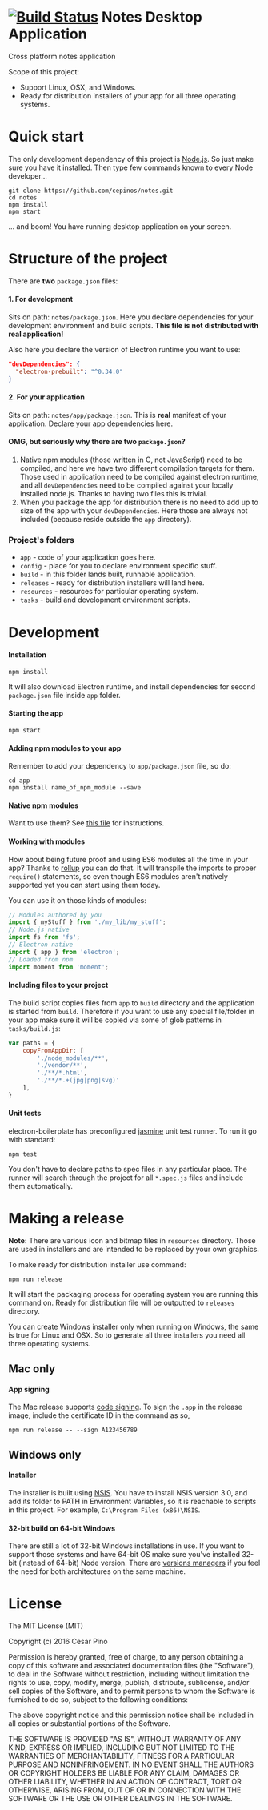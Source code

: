 [![Build Status](https://travis-ci.org/cepinos/notes.svg?branch=master)](https://travis-ci.org/cepinos/notes)
Notes Desktop Application
==============

Cross platform notes application

Scope of this project:

- Support Linux, OSX, and Windows.
- Ready for distribution installers of your app for all three operating systems.


# Quick start

The only development dependency of this project is [Node.js](https://nodejs.org). So just make sure you have it installed.
Then type few commands known to every Node developer...
```
git clone https://github.com/cepinos/notes.git
cd notes
npm install
npm start
```

... and boom! You have running desktop application on your screen.


# Structure of the project

There are **two** `package.json` files:


#### 1. For development

Sits on path: `notes/package.json`. Here you declare dependencies for your development environment and build scripts. **This file is not distributed with real application!**

Also here you declare the version of Electron runtime you want to use:
```json
"devDependencies": {
  "electron-prebuilt": "^0.34.0"
}
```

#### 2. For your application

Sits on path: `notes/app/package.json`. This is **real** manifest of your application. Declare your app dependencies here.

#### OMG, but seriously why there are two `package.json`?

1. Native npm modules (those written in C, not JavaScript) need to be compiled, and here we have two different compilation targets for them. Those used in application need to be compiled against electron runtime, and all `devDependencies` need to be compiled against your locally installed node.js. Thanks to having two files this is trivial.
2. When you package the app for distribution there is no need to add up to size of the app with your `devDependencies`. Here those are always not included (because reside outside the `app` directory).

### Project's folders

- `app` - code of your application goes here.
- `config` - place for you to declare environment specific stuff.
- `build` - in this folder lands built, runnable application.
- `releases` - ready for distribution installers will land here.
- `resources` - resources for particular operating system.
- `tasks` - build and development environment scripts.


# Development

#### Installation

```
npm install
```
It will also download Electron runtime, and install dependencies for second `package.json` file inside `app` folder.

#### Starting the app

```
npm start
```

#### Adding npm modules to your app

Remember to add your dependency to `app/package.json` file, so do:
```
cd app
npm install name_of_npm_module --save
```

#### Native npm modules

Want to use them? See [this file](./tasks/rebuild_native.js) for instructions.

#### Working with modules

How about being future proof and using ES6 modules all the time in your app? Thanks to [rollup](https://github.com/rollup/rollup) you can do that. It will transpile the imports to proper `require()` statements, so even though ES6 modules aren't natively supported yet you can start using them today.

You can use it on those kinds of modules:
```js
// Modules authored by you
import { myStuff } from './my_lib/my_stuff';
// Node.js native
import fs from 'fs';
// Electron native
import { app } from 'electron';
// Loaded from npm
import moment from 'moment';
```

#### Including files to your project

The build script copies files from `app` to `build` directory and the application is started from `build`. Therefore if you want to use any special file/folder in your app make sure it will be copied via some of glob patterns in `tasks/build.js`:

```js
var paths = {
    copyFromAppDir: [
        './node_modules/**',
        './vendor/**',
        './**/*.html',
        './**/*.+(jpg|png|svg)'
    ],
}
```

#### Unit tests

electron-boilerplate has preconfigured [jasmine](http://jasmine.github.io/2.0/introduction.html) unit test runner. To run it go with standard:
```
npm test
```
You don't have to declare paths to spec files in any particular place. The runner will search through the project for all `*.spec.js` files and include them automatically.


# Making a release

**Note:** There are various icon and bitmap files in `resources` directory. Those are used in installers and are intended to be replaced by your own graphics.

To make ready for distribution installer use command:
```
npm run release
```
It will start the packaging process for operating system you are running this command on. Ready for distribution file will be outputted to `releases` directory.

You can create Windows installer only when running on Windows, the same is true for Linux and OSX. So to generate all three installers you need all three operating systems.

## Mac only

#### App signing

The Mac release supports [code signing](https://developer.apple.com/library/mac/documentation/Security/Conceptual/CodeSigningGuide/Procedures/Procedures.html). To sign the `.app` in the release image, include the certificate ID in the command as so,
```
npm run release -- --sign A123456789
```

## Windows only

#### Installer

The installer is built using [NSIS](http://nsis.sourceforge.net). You have to install NSIS version 3.0, and add its folder to PATH in Environment Variables, so it is reachable to scripts in this project. For example, `C:\Program Files (x86)\NSIS`.

#### 32-bit build on 64-bit Windows

There are still a lot of 32-bit Windows installations in use. If you want to support those systems and have 64-bit OS make sure you've installed 32-bit (instead of 64-bit) Node version. There are [versions managers](https://github.com/coreybutler/nvm-windows) if you feel the need for both architectures on the same machine.


# License

The MIT License (MIT)

Copyright (c) 2016 Cesar Pino

Permission is hereby granted, free of charge, to any person obtaining a copy
of this software and associated documentation files (the "Software"), to deal
in the Software without restriction, including without limitation the rights
to use, copy, modify, merge, publish, distribute, sublicense, and/or sell
copies of the Software, and to permit persons to whom the Software is
furnished to do so, subject to the following conditions:

The above copyright notice and this permission notice shall be included in all
copies or substantial portions of the Software.

THE SOFTWARE IS PROVIDED "AS IS", WITHOUT WARRANTY OF ANY KIND, EXPRESS OR
IMPLIED, INCLUDING BUT NOT LIMITED TO THE WARRANTIES OF MERCHANTABILITY,
FITNESS FOR A PARTICULAR PURPOSE AND NONINFRINGEMENT. IN NO EVENT SHALL THE
AUTHORS OR COPYRIGHT HOLDERS BE LIABLE FOR ANY CLAIM, DAMAGES OR OTHER
LIABILITY, WHETHER IN AN ACTION OF CONTRACT, TORT OR OTHERWISE, ARISING FROM,
OUT OF OR IN CONNECTION WITH THE SOFTWARE OR THE USE OR OTHER DEALINGS IN THE
SOFTWARE.
